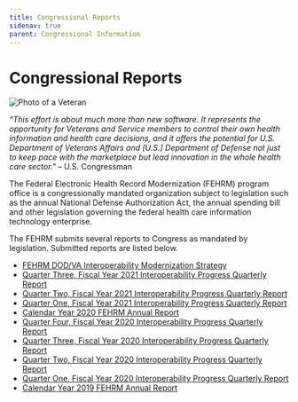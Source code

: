 ```yaml
---
title: Congressional Reports
sidenav: true
parent: Congressional Information
---
```

# Congressional Reports

![Photo of a Veteran](images/1000w_q95-4-.jpg "Veteran")

*“This effort is about much more than new software. It represents the opportunity for Veterans and Service members to control their own health information and health care decisions, and it offers the potential for U.S. Department of Veterans Affairs and [U.S.] Department of Defense not just to keep pace with the marketplace but lead innovation in the whole health care sector."* – U.S. Congressman

The Federal Electronic Health Record Modernization (FEHRM) program office is a congressionally mandated organization subject to legislation such as the annual National Defense Authorization Act, the annual spending bill and other legislation governing the federal health care information technology enterprise.

The FEHRM submits several reports to Congress as mandated by legislation. Submitted reports are listed below.

* [FEHRM DOD/VA Interoperability Modernization Strategy](/images/tab-a2-dod_va_interoperability_modernization_strategy_20200924.pdf)
* [Quarter Three, Fiscal Year 2021 Interoperability Progress Quarterly Report](/images/tab-a2-q1fy2021-fehrm-interoperability-progress-quarterly-report_signed-1-.pdf)
* [Quarter Two, Fiscal Year 2021 Interoperability Progress Quarterly Report](/images/q2fy2021-fehrm-interoperability-progress-quarterly-report.pdf)
* [Quarter One, Fiscal Year 2021 Interoperability Progress Quarterly Report](/images/tab-a2-q1fy2021-fehrm-interoperability-progress-quarterly-report_signed-1-.pdf)
* [Calendar Year 2020 FEHRM Annual Report](/images/fehrm-cy2020-annual-report.pdf)
* [Quarter Four, Fiscal Year 2020 Interoperability Progress Quarterly Report](/images/tab-a2-q4fy2020-fehrm-interoperability-progress-quarterly-report_signed.pdf)
* [Quarter Three, Fiscal Year 2020 Interoperability Progress Quarterly Report](/images/tab-a2-q3fy2020-fehrm-interoperability-progress-quarterly-report_signed.pdf)
* [Quarter Two, Fiscal Year 2020 Interoperability Progress Quarterly Report](/images/tab-a2-q2fy2020-fehrm-interoperability-progress-quarterly-report.pdf)
* [Quarter One, Fiscal Year 2020 Interoperability Progress Quarterly Report](/images/tab-a2-q1fy20-fehrm-interoperability-progress-quarterly-report.pdf)
* [Calendar Year 2019 FEHRM Annual Report](/images/fehrm-annual-report_2019.pdf)